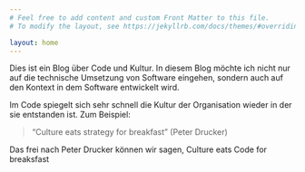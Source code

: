 ```yaml
---
# Feel free to add content and custom Front Matter to this file.
# To modify the layout, see https://jekyllrb.com/docs/themes/#overriding-theme-defaults

layout: home
---
```


Dies ist ein Blog über Code und Kultur. 
In diesem Blog möchte ich nicht nur auf die technische Umsetzung von Software eingehen,
sondern auch auf den Kontext in dem Software entwickelt wird. 

Im Code spiegelt sich sehr schnell die Kultur der Organisation wieder in der sie entstanden ist.
Zum Beispiel: 

>“Culture eats strategy for breakfast” (Peter Drucker)

Das frei nach Peter Drucker können wir sagen, Culture eats Code for breaksfast
